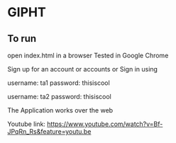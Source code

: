 # GIPHT

## To run

open index.html in a browser
Tested in Google Chrome

Sign up for an account or accounts
or
Sign in using

username: ta1
password: thisiscool

username: ta2
password: thisiscool

The Application works over the web

Youtube link: https://www.youtube.com/watch?v=Bf-JPqRn_Rs&feature=youtu.be